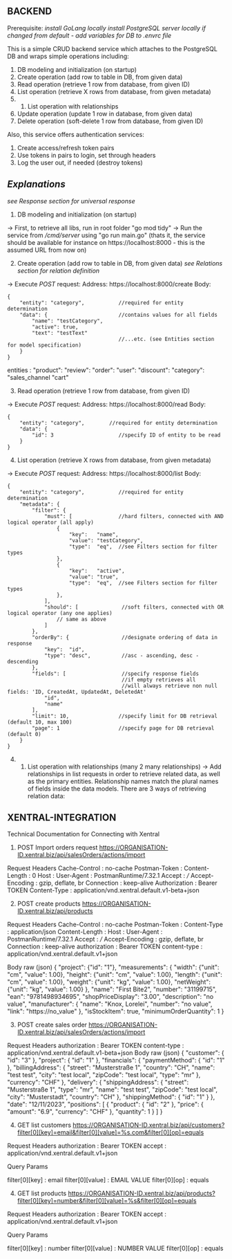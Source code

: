 ## **BACKEND**

Prerequisite:
_install GoLang locally_
_install PostgreSQL server locally_
_if changed from default - add variables for DB to .envrc file_

This is a simple CRUD backend service which attaches to the PostgreSQL DB and wraps simple operations including:

1. DB modeling and initialization (on startup)
2. Create operation (add row to table in DB, from given data)
3. Read operation (retrieve 1 row from database, from given ID)
4. List operation (retrieve X rows from database, from given metadata)
5. 1. List operation with relationships
6. Update operation (update 1 row in database, from given data)
7. Delete operation (soft-delete 1 row from database, from given ID)

Also, this service offers authentication services:

1. Create access/refresh token pairs
2. Use tokens in pairs to login, set through headers
3. Log the user out, if needed (destroy tokens)

## **_Explanations_**

_see Response section for universal response_

1. DB modeling and initialization (on startup)

-> First, to retrieve all libs, run in root folder "go mod tidy"
-> Run the service from _/cmd/server_ using "go run main.go"
(thats it, the service should be available for instance on https://localhost:8000 - this is the assumed URL from now on)

2. Create operation (add row to table in DB, from given data)
   _see Relations section for relation definition_

-> Execute _POST_ request:
Address: https://localhost:8000/create
Body:

```
{
    "entity": "category",           //required for entity determination
    "data": {                       //contains values for all fields
        "name": "testCategory",
        "active": true,
        "text": "testText"
                                    //...etc. (see Entities section for model specification)
    }
}
```

entities :
"product":
"review":
"order":
"user":
"discount":
"category":
"sales_channel
"cart"

3. Read operation (retrieve 1 row from database, from given ID)

-> Execute _POST_ request:
Address: https://localhost:8000/read
Body:

```
{
    "entity": "category",        //required for entity determination
    "data": {
        "id": 3                     //specify ID of entity to be read
    }
}
```

4. List operation (retrieve X rows from database, from given metadata)

-> Execute _POST_ request:
Address: https://localhost:8000/list
Body:

```
{
    "entity": "category",           //required for entity determination
    "metadata": {
        "filter": {
            "must": [               //hard filters, connected with AND logical operator (all apply)
                {
                    "key":   "name",
                    "value": "testCategory",
                    "type":  "eq",  //see Filters section for filter types
			    },
                {
                    "key":   "active",
                    "value": "true",
                    "type":  "eq",  //see Filters section for filter types
			    },
            ],
            "should": [              //soft filters, connected with OR logical operator (any one applies)
                // same as above
            ]
        },
        "orderBy": {                 //designate ordering of data in response
			"key":  "id",
			"type": "desc",          //asc - ascending, desc - descending
		},
        "fields": [                  //specify response fields
                                     //if empty retrieves all
                                     //will always retrieve non null fields: 'ID, CreatedAt, UpdatedAt, DeletedAt'
            "id",
            "name"
        ],
        "limit": 10,                //specify limit for DB retrieval (default 10, max 100)
        "page": 1                   //specify page for DB retrieval (default 0)
    }
}
```

4. 1. List operation with relationships (many 2 many relationships)
      -> Add relationships in list requests in order to retrieve related data, as well as the primary entities.
      Relationship names match the plural names of fields inside the data models.
      There are 3 ways of retrieving relation data:



## **XENTRAL-INTEGRATION**
Technical Documentation for Connecting with Xentral

1. POST Import orders request
https://ORGANISATION-ID.xentral.biz/api/salesOrders/actions/import


Request Headers
Cache-Control : no-cache
Postman-Token : <calculated when request is sent>
Content-Length : 0
Host : <calculated when request is sent>
User-Agent : PostmanRuntime/7.32.1
Accept : */*
Accept-Encoding : gzip, deflate, br
Connection : keep-alive
Authorization : Bearer TOKEN
Content-Type : application/vnd.xentral.default.v1-beta+json



2. POST create products
https://ORGANISATION-ID.xentral.biz/api/products


Request Headers
Cache-Control : no-cache
Postman-Token : <calculated when request is sent>
Content-Type : application/json
Content-Length : <calculated when request is sent>
Host : <calculated when request is sent>
User-Agent : PostmanRuntime/7.32.1
Accept : */*
Accept-Encoding : gzip, deflate, br
Connection : keep-alive
authorization : Bearer TOKEN
content-type : application/vnd.xentral.default.v1+json

Body raw (json)
{
        "project": {"id": "1"},
        "measurements": {
            "width": {"unit": "cm", "value": 1.00},
            "height": {"unit": "cm", "value": 1.00},
            "length": {"unit": "cm", "value": 1.00},
            "weight": {"unit": "kg", "value": 1.00},
            "netWeight": {"unit": "kg", "value": 1.00}
        },
        "name": "First Bite2",
        "number": "31199715",
        "ean": "9781498934695",
        "shopPriceDisplay": "3.00",
        "description": "no value",
        "manufacturer": {
            "name": "Knox, Lorelei",
            "number": "no value",
            "link": "https://no_value"
          },
        "isStockItem": true,
        "minimumOrderQuantity": 1
    }

    
3. POST create sales order
https://ORGANISATION-ID.xentral.biz/api/salesOrders/actions/import


Request Headers
authorization : Bearer TOKEN
content-type : application/vnd.xentral.default.v1-beta+json
Body raw (json)
{
  "customer": {
    "id": "3"
  },
  "project": {
    "id": "1"
  },
  "financials": {
    "paymentMethod": {
      "id": "1"
    },
    "billingAddress": {
      "street": "Musterstraße 1",
      "country": "CH",
      "name": "test test",
      "city": "test local",
      "zipCode": "test local",
      "type": "mr"
    },
    "currency": "CHF"
  },
  "delivery": {
    "shippingAddress": {
      "street": "Musterstraße 1",
      "type": "mr",
      "name": "test test",
      "zipCode": "test local",
      "city": "Musterstadt",
      "country": "CH"
    },
    "shippingMethod": {
      "id": "1"
    }
  },
  "date": "12/11/2023",
  "positions": [
    {
      "product": {
        "id": "2"
      },
      "price": {
        "amount": "6.9",
        "currency": "CHF"
      },
      "quantity": 1
    }
  ]
}

4. GET list customers
https://ORGANISATION-ID.xentral.biz/api/customers?filter[0][key]=email&filter[0][value]=%s.com&filter[0][op]=equals


Request Headers
authorization : Bearer TOKEN
accept : application/vnd.xentral.default.v1+json

Query Params

filter[0][key] : email
filter[0][value] : EMAIL VALUE
filter[0][op] : equals


4. GET list products
https://ORGANISATION-ID.xentral.biz/api/products?filter[0][key]=number&filter[0][value]=%s&filter[0][op]=equals


Request Headers
authorization : Bearer TOKEN
accept : application/vnd.xentral.default.v1+json

Query Params

filter[0][key] : number
filter[0][value] : NUMBER VALUE
filter[0][op] : equals